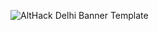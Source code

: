 ![AltHack Delhi Banner Template](https://github.com/Vikasgithubpro/IBC-building/assets/123345813/e82be776-8915-46ab-8872-b80dc7372c13)
